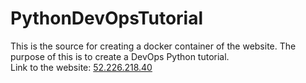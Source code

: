 # PythonDevOpsTutorial
This is the source for creating a docker container of the website. The purpose of this is to create a DevOps Python tutorial. \
Link to the website: [52.226.218.40](http://52.226.218.40/)
